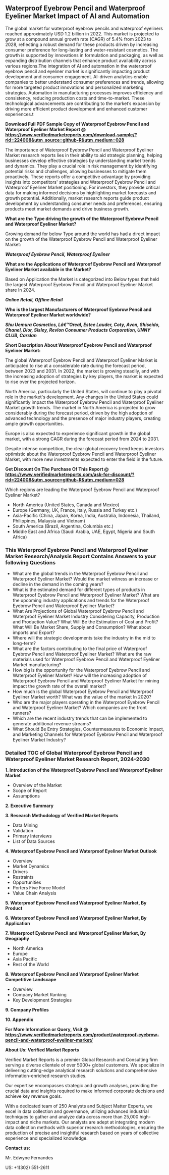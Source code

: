 <h2>Waterproof Eyebrow Pencil and Waterproof Eyeliner Market Impact of AI and Automation</h2>The global market for waterproof eyebrow pencils and waterproof eyeliners reached approximately USD 1.2 billion in 2022. This market is projected to grow at a compound annual growth rate (CAGR) of 5.4% from 2023 to 2028, reflecting a robust demand for these products driven by increasing consumer preference for long-lasting and water-resistant cosmetics. The growth is supported by innovations in formulation and packaging, as well as expanding distribution channels that enhance product availability across various regions.The integration of AI and automation in the waterproof eyebrow pencil and eyeliner market is significantly impacting product development and consumer engagement. AI-driven analytics enable companies to better understand consumer preferences and trends, allowing for more targeted product innovations and personalized marketing strategies. Automation in manufacturing processes improves efficiency and consistency, reducing production costs and time-to-market. These technological advancements are contributing to the market’s expansion by driving more efficient product development and enhanced customer experiences.t</p><p id="" class=""><strong>Download Full PDF Sample Copy of Waterproof Eyebrow Pencil and Waterproof Eyeliner Market Report @ <a href="https://www.verifiedmarketreports.com/download-sample/?rid=224008&utm_source=github-R&utm_medium=028" target="_blank">https://www.verifiedmarketreports.com/download-sample/?rid=224008&utm_source=github-R&utm_medium=028</a></strong></p><p>The importance of&nbsp;Waterproof Eyebrow Pencil and Waterproof Eyeliner Market research reports lies in their ability to aid strategic planning, helping businesses develop effective strategies by understanding market trends and dynamics. They play a crucial role in risk management by identifying potential risks and challenges, allowing businesses to mitigate them proactively. These reports offer a competitive advantage by providing insights into competitors' strategies and Waterproof Eyebrow Pencil and Waterproof Eyeliner Market positioning. For investors, they provide critical data for making informed decisions by highlighting market forecasts and growth potential. Additionally, market research reports guide product development by understanding consumer needs and preferences, ensuring products meet market demands and drive business growth.</p><p><strong>What are the&nbsp;Type driving the growth of the Waterproof Eyebrow Pencil and Waterproof Eyeliner Market?</strong></p><p id="" class="">Growing demand for below Type around the world has had a direct impact on the growth of the Waterproof Eyebrow Pencil and Waterproof Eyeliner Market:</p><em><strong>Waterproof Eyebrow Pencil, Waterproof Eyeliner</strong></em></p><strong>What are the&nbsp;Applications&nbsp;of Waterproof Eyebrow Pencil and Waterproof Eyeliner Market available in the Market?</strong></p><p id="" class="">Based on Application the Market is categorized into Below types that held the largest Waterproof Eyebrow Pencil and Waterproof Eyeliner Market share In 2024.</p><em><strong>Online Retail, Offline Retail</strong></em></p><strong>Who is the largest Manufacturers of Waterproof Eyebrow Pencil and Waterproof Eyeliner Market worldwide?</strong></p><p><em><strong>Shu Uemura Cosmetics, Lâ€™Oreal, Estee Lauder, Coty, Avon, Shiseido, Chanel, Dior, Sisley, Revlon Consumer Products Corporation, UNNY CLUB, Carslan</strong></em></p><p id="" class=""><strong>Short Description About Waterproof Eyebrow Pencil and Waterproof Eyeliner Market:</strong></p><p>The global Waterproof Eyebrow Pencil and Waterproof Eyeliner Market is anticipated to rise at a considerable rate during the forecast period, between 2023 and 2031. In 2022, the market is growing steadily, and with the increasing adoption of strategies by key players, the market is expected to rise over the projected horizon.</p><p>North America, particularly the United States, will continue to play a pivotal role in the market's development. Any changes in the United States could significantly impact the Waterproof Eyebrow Pencil and Waterproof Eyeliner Market growth trends. The market in North America is projected to grow considerably during the forecast period, driven by the high adoption of advanced technology and the presence of major industry players, creating ample growth opportunities.</p><p>Europe is also expected to experience significant growth in the global market, with a strong CAGR during the forecast period from 2024 to 2031.</p><p>Despite intense competition, the clear global recovery trend keeps investors optimistic about the Waterproof Eyebrow Pencil and Waterproof Eyeliner Market, with more new investments expected to enter the field in the future.</p><p id="" class=""><strong>Get Discount On The Purchase Of This Report @ <a href="https://www.verifiedmarketreports.com/ask-for-discount/?rid=224008&utm_source=github-R&utm_medium=028" target="_blank">https://www.verifiedmarketreports.com/ask-for-discount/?rid=224008&utm_source=github-R&utm_medium=028</a></strong></p>Which regions are leading the Waterproof Eyebrow Pencil and Waterproof Eyeliner Market?</p><ul><li>North America (United States, Canada and Mexico)</li><li>Europe (Germany, UK, France, Italy, Russia and Turkey etc.)</li><li>Asia-Pacific (China, Japan, Korea, India, Australia, Indonesia, Thailand, Philippines, Malaysia and Vietnam)</li><li>South America (Brazil, Argentina, Columbia etc.)</li><li>Middle East and Africa (Saudi Arabia, UAE, Egypt, Nigeria and South Africa)</li></ul><h3 id="" class="">This Waterproof Eyebrow Pencil and Waterproof Eyeliner Market Research/Analysis Report Contains Answers to your following Questions</h3><ul><li>What are the global trends in the Waterproof Eyebrow Pencil and Waterproof Eyeliner Market? Would the market witness an increase or decline in the demand in the coming years?</li><li>What is the estimated demand for different types of products in Waterproof Eyebrow Pencil and Waterproof Eyeliner Market? What are the upcoming industry applications and trends for the Waterproof Eyebrow Pencil and Waterproof Eyeliner Market?</li><li>What Are Projections of Global Waterproof Eyebrow Pencil and Waterproof Eyeliner Market Industry Considering Capacity, Production and Production Value? What Will Be the Estimation of Cost and Profit? What Will Be Market Share, Supply and Consumption? What about imports and Export?</li><li>Where will the strategic developments take the industry in the mid to long-term?</li><li>What are the factors contributing to the final price of Waterproof Eyebrow Pencil and Waterproof Eyeliner Market? What are the raw materials used for Waterproof Eyebrow Pencil and Waterproof Eyeliner Market manufacturing?</li><li>How big is the opportunity for the Waterproof Eyebrow Pencil and Waterproof Eyeliner Market? How will the increasing adoption of Waterproof Eyebrow Pencil and Waterproof Eyeliner Market for mining impact the growth rate of the overall market?</li><li>How much is the global Waterproof Eyebrow Pencil and Waterproof Eyeliner Market worth? What was the value of the market In 2020?</li><li>Who are the major players operating in the Waterproof Eyebrow Pencil and Waterproof Eyeliner Market? Which companies are the front runners?</li><li>Which are the recent industry trends that can be implemented to generate additional revenue streams?</li><li>What Should Be Entry Strategies, Countermeasures to Economic Impact, and Marketing Channels for Waterproof Eyebrow Pencil and Waterproof Eyeliner Market Industry?</li></ul><h3 id="" class="">Detailed TOC of Global Waterproof Eyebrow Pencil and Waterproof Eyeliner Market Research Report, 2024-2030</h3><p id="" class=""><strong>1. Introduction of the Waterproof Eyebrow Pencil and Waterproof Eyeliner Market</strong></p><ul><li>Overview of the Market</li><li>Scope of Report</li><li>Assumptions</li></ul><p id="" class=""><strong>2. Executive Summary</strong></p><p id="" class=""><strong>3. Research Methodology of Verified Market Reports</strong></p><ul><li>Data Mining</li><li>Validation</li><li>Primary Interviews</li><li>List of Data Sources</li></ul><p id="" class=""><strong>4. Waterproof Eyebrow Pencil and Waterproof Eyeliner Market Outlook</strong></p><ul><li>Overview</li><li>Market Dynamics</li><li>Drivers</li><li>Restraints</li><li>Opportunities</li><li>Porters Five Force Model</li><li>Value Chain Analysis</li></ul><p id="" class=""><strong>5. Waterproof Eyebrow Pencil and Waterproof Eyeliner Market, By Product</strong></p><p id="" class=""><strong>6. Waterproof Eyebrow Pencil and Waterproof Eyeliner Market, By Application</strong></p><p id="" class=""><strong>7. Waterproof Eyebrow Pencil and Waterproof Eyeliner Market, By Geography</strong></p><ul><li>North America</li><li>Europe</li><li>Asia Pacific</li><li>Rest of the World</li></ul><p id="" class=""><strong>8. Waterproof Eyebrow Pencil and Waterproof Eyeliner Market Competitive Landscape</strong></p><ul><li>Overview</li><li>Company Market Ranking</li><li>Key Development Strategies</li></ul><p id="" class=""><strong>9. Company Profiles</strong></p><p id="" class=""><strong>10. Appendix</strong></p><p id="" class=""><strong>For More Information or Query, Visit @ <a href="https://www.verifiedmarketreports.com/product/waterproof-eyebrow-pencil-and-waterproof-eyeliner-market/" target="_blank">https://www.verifiedmarketreports.com/product/waterproof-eyebrow-pencil-and-waterproof-eyeliner-market/</a></strong></p><p id="" class=""><strong>About Us: Verified Market Reports</strong></p><p id="" class="">Verified Market Reports is a premier Global Research and Consulting firm serving a diverse clientele of over 5000+ global customers. We specialize in delivering cutting-edge analytical research solutions and comprehensive information-enriched research studies.</p><p id="" class="">Our expertise encompasses strategic and growth analyses, providing the crucial data and insights required to make informed corporate decisions and achieve key revenue goals.</p><p id="" class="">With a dedicated team of 250 Analysts and Subject Matter Experts, we excel in data collection and governance, utilizing advanced industrial techniques to gather and analyze data across more than 25,000 high-impact and niche markets. Our analysts are adept at integrating modern data collection methods with superior research methodologies, ensuring the production of precise and insightful research based on years of collective experience and specialized knowledge.</p><p id="" class=""><strong>Contact us:</strong></p><p id="" class="">Mr. Edwyne Fernandes</p><p id="" class="">US: +1(302) 551-2611</p>